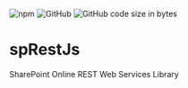 ![npm](https://img.shields.io/npm/v/@muzeke.npm/sprestjs.svg) ![GitHub](https://img.shields.io/github/license/muzeke/spRestJs.svg) ![GitHub code size in bytes](https://img.shields.io/github/languages/code-size/muzeke/spRestJs.svg)

# spRestJs
SharePoint Online REST Web Services Library 
